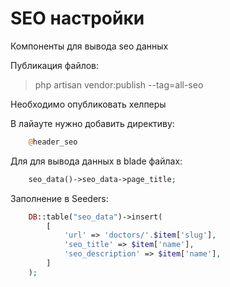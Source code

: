 # SEO настройки

Компоненты для вывода seo данных 

Публикация файлов:

>php artisan vendor:publish --tag=all-seo

Необходимо опубликовать хелперы

В лайауте нужно добавить директиву:

```php    
    @header_seo
```

Для для вывода данных в blade файлах:

```php    
    seo_data()->seo_data->page_title;
```

Заполнение в Seeders:

```php    
    DB::table("seo_data")->insert(
        [
            'url' => 'doctors/'.$item['slug'],
            'seo_title' => $item['name'],
            'seo_description' => $item['name'],
        ]
    );
```
